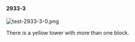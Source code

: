 #### 2933-3
![test-2933-3-0.png](https://github.com/lil-lab/nlvr/raw/master/nlvr/test/images/4/test-2933-3-0.png "test-2933-3-0.png")

There is a yellow tower with more than one block.